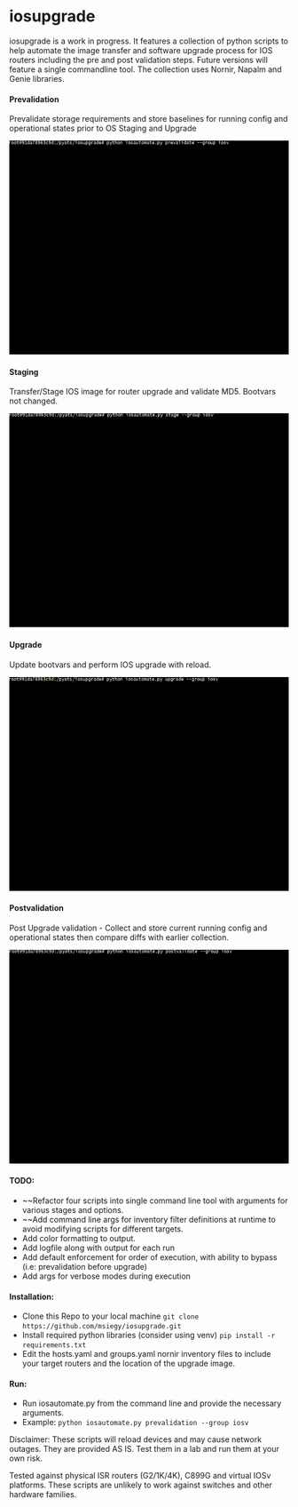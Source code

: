 # iosupgrade
iosupgrade is a work in progress. It features a collection of python scripts to help automate the image transfer and software upgrade process for IOS routers including the pre and post validation steps. Future versions will feature a single commandline tool.
The collection uses Nornir, Napalm and Genie libraries.

#### Prevalidation
   Prevalidate storage requirements and store baselines for running config and operational states prior
   to OS Staging and Upgrade

   <img src=gifs/cli-preval.gif width="615" height="385">
    
#### Staging
   Transfer/Stage IOS image for router upgrade and validate MD5. Bootvars not changed.
    
   <img src=gifs/cli-stage.gif width="615" height="385">
    
#### Upgrade
   Update bootvars and perform IOS upgrade with reload.
    
   <img src=gifs/cli-upgrade.gif width="615" height="385">
    
#### Postvalidation
   Post Upgrade validation - Collect and store current running config and operational states then compare diffs with earlier collection.
  
  <img src=gifs/cli-postval.gif width="615" height="385">


#### TODO:
- ~~Refactor four scripts into single command line tool with arguments for various stages and options.
- ~~Add command line args for inventory filter definitions at runtime to avoid modifying scripts for different targets.
- Add color formatting to output.
- Add logfile along with output for each run
- Add default enforcement for order of execution, with ability to bypass (i.e: prevalidation before upgrade)
- Add args for verbose modes during execution


#### Installation:
- Clone this Repo to your local machine `git clone https://github.com/msiegy/iosupgrade.git`
- Install required python libraries (consider using venv) `pip install -r requirements.txt`
- Edit the hosts.yaml and groups.yaml nornir inventory files to include your target routers and the location of the upgrade image.

#### Run:
- Run iosautomate.py from the command line and provide the necessary arguments.
- Example: `python iosautomate.py prevalidation --group iosv`

Disclaimer: These scripts will reload devices and may cause network outages. They are provided AS IS. Test them in a lab and run them at your own risk.

Tested against physical ISR routers (G2/1K/4K), C899G and virtual IOSv platforms. These scripts are unlikely to work against switches and other hardware families.
